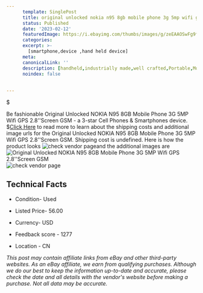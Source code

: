 ```yaml
---
      template: SinglePost
      title: original unlocked nokia n95 8gb mobile phone 3g 5mp wifi gps 2 8 screen gsm
      status: Published
      date: '2023-02-12'
      featuredImage: https://i.ebayimg.com/thumbs/images/g/zeEAAOSwFg9fHX0D/s-l225.jpg
      categories: 
      excerpt: >-
        [smartphone,device ,hand held device]
      meta:
      canonicalLink: ''
      description: [handheld,industrially made,well crafted,Portable,Mobile,Compact,Convenient,Lightweight,Maneuverable,Man-portable,Miniature,Carriable,Hand-held,Light,Holdable,Transportable,Mobile device,Pocket-sized,On-the-go,Wireless,Cordless,Compact size,Convenient size, smartphone,device ,hand held device]
      noindex: false
      
        
---
```

$

Be fashionable Original Unlocked NOKIA N95 8GB Mobile Phone 3G 5MP Wifi GPS 2.8''Screen GSM - a 3-star Cell Phones & Smartphones device.
$[Click Here](https://www.ebay.com/itm/144196185499?hash=item2192c32d9b%3Ag%3AzeEAAOSwFg9fHX0D&mkevt=1&mkcid=1&mkrid=711-53200-19255-0&campid=%253CePNCampaignId%253E&customid=%253CreferenceId%253E&toolid=10049) to read more to learn about the shipping costs and additional image urls for the Original Unlocked NOKIA N95 8GB Mobile Phone 3G 5MP Wifi GPS 2.8''Screen GSM. Shipping cost is undefined. Here is how the product looks ![check vendor page](https://i.ebayimg.com/thumbs/images/g/zeEAAOSwFg9fHX0D/s-l225.jpg)and the additional images are![Original Unlocked NOKIA N95 8GB Mobile Phone 3G 5MP Wifi GPS 2.8''Screen GSM](https://i.ebayimg.com/images/g/zeEAAOSwFg9fHX0D/s-l225.jpg)![check vendor page](https://origin-galleryplus.ebayimg.com/ws/web/144196185499_2_0_1/225x225.jpg,https://origin-galleryplus.ebayimg.com/ws/web/144196185499_3_0_1/225x225.jpg,https://origin-galleryplus.ebayimg.com/ws/web/144196185499_4_0_1/225x225.jpg,https://origin-galleryplus.ebayimg.com/ws/web/144196185499_5_0_1/225x225.jpg,https://origin-galleryplus.ebayimg.com/ws/web/144196185499_6_0_1/225x225.jpg,https://origin-galleryplus.ebayimg.com/ws/web/144196185499_7_0_1/225x225.jpg)



 ## Technical Facts 



     
      

 - Condition- Used 


      

 - Listed Price- 56.00 


      

 - Currency- USD 


      

 - Feedback score - 1277 


      

 - Location - CN 


      
      

 *_This post may contain affiliate links from eBay and other third-party websites. As an eBay affiliate, we earn from qualifying purchases. Although we do our best to keep the information up-to-date and accurate, please check the date and all details with the vendor's website before making a purchase. Not all data may be accurate._*






